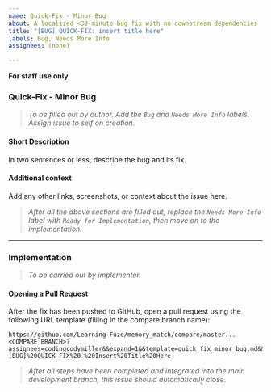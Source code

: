 ```yaml
---
name: Quick-Fix - Minor Bug
about: A localized <30-minute bug fix with no downstream dependencies
title: "[BUG] QUICK-FIX: insert title here"
labels: Bug, Needs More Info
assignees: (none)

---
```


**For staff use only**

### Quick-Fix - Minor Bug
> _To be filled out by author. Add the `Bug` and `Needs More Info` labels. Assign issue to self on creation._

#### **Short Description**
In two sentences or less, describe the bug and its fix.

#### **Additional context**
Add any other links, screenshots, or context about the issue here.

> _After all the above sections are filled out, replace the `Needs More Info` label with `Ready for Implementation`, then move on to the implementation._

---

### Implementation
> _To be carried out by implementer._

#### **Opening a Pull Request**
After the fix has been pushed to GitHub, open a pull request using the following URL template (filling in the compare branch name):
```
https://github.com/Learning-Fuze/memory_match/compare/master...<COMPARE BRANCH>?assignees=codingcodymiller&&expand=1&&template=quick_fix_minor_bug.md&&labels=Bug+Needs%20More%20Info&&title=[BUG]%20QUICK-FIX%20-%20Insert%20Title%20Here
```

> _After all steps have been completed and integrated into the main development branch, this issue should automatically close._
